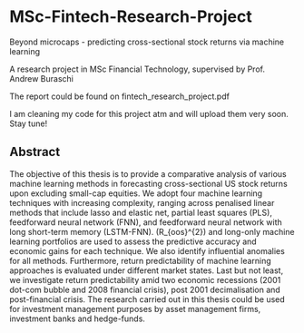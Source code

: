 # MSc-Fintech-Research-Project
Beyond microcaps - predicting cross-sectional stock returns via machine learning

A research project in MSc Financial Technology, supervised by Prof. Andrew Buraschi

The report could be found on fintech_research_project.pdf

I am cleaning my code for this project atm and will upload them very soon. Stay tune!

## Abstract

The objective of this thesis is to provide a comparative analysis of various machine learning methods in forecasting cross-sectional US stock returns upon excluding small-cap equities. We adopt four machine learning techniques with increasing complexity, ranging across penalised linear methods that include lasso and elastic net, partial least squares (PLS), feedforward neural network (FNN), and feedforward neural network with long short-term memory (LSTM-FNN). \(R_{oos}^{2}\) and long-only machine learning portfolios are used to assess the predictive accuracy and economic gains for each technique. We also identify influential anomalies for all methods. Furthermore, return predictability of machine learning approaches is evaluated under different market states. Last but not least, we investigate return predictability amid two economic recessions (2001 dot-com bubble and 2008 financial crisis), post 2001 decimalisation and post-financial crisis. The research carried out in this thesis could be used for investment management purposes by asset management firms, investment banks and hedge-funds.
